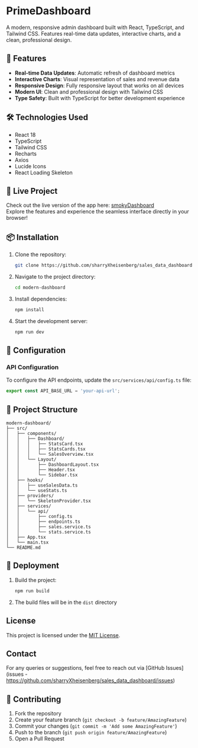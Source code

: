 # PrimeDashboard

A modern, responsive admin dashboard built with React, TypeScript, and Tailwind CSS. Features real-time data updates, interactive charts, and a clean, professional design.

## 🚀 Features

- **Real-time Data Updates**: Automatic refresh of dashboard metrics
- **Interactive Charts**: Visual representation of sales and revenue data
- **Responsive Design**: Fully responsive layout that works on all devices
- **Modern UI**: Clean and professional design with Tailwind CSS
- **Type Safety**: Built with TypeScript for better development experience

## 🛠️ Technologies Used

- React 18
- TypeScript
- Tailwind CSS
- Recharts
- Axios
- Lucide Icons
- React Loading Skeleton

## 🚀 Live Project
Check out the live version of the app here: [smokyDashboard](https://dash-board-smoky.vercel.app/)  
Explore the features and experience the seamless interface directly in your browser!


## 📦 Installation

1. Clone the repository:
   ```bash
   git clone https://github.com/sharryXheisenberg/sales_data_dashboard.git
   ```

2. Navigate to the project directory:
   ```bash
   cd modern-dashboard
   ```

3. Install dependencies:
   ```bash
   npm install
   ```

4. Start the development server:
   ```bash
   npm run dev
   ```

## 🔧 Configuration

### API Configuration
To configure the API endpoints, update the `src/services/api/config.ts` file:

```typescript
export const API_BASE_URL = 'your-api-url';
```

## 📁 Project Structure

```
modern-dashboard/
├── src/
│   ├── components/
│   │   ├── Dashboard/
│   │   │   ├── StatsCard.tsx
│   │   │   ├── StatsCards.tsx
│   │   │   └── SalesOverview.tsx
│   │   └── Layout/
│   │       ├── DashboardLayout.tsx
│   │       ├── Header.tsx
│   │       └── Sidebar.tsx
│   ├── hooks/
│   │   ├── useSalesData.ts
│   │   └── useStats.ts
│   ├── providers/
│   │   └── SkeletonProvider.tsx
│   ├── services/
│   │   └── api/
│   │       ├── config.ts
│   │       ├── endpoints.ts
│   │       ├── sales.service.ts
│   │       └── stats.service.ts
│   ├── App.tsx
│   └── main.tsx
└── README.md
```

## 🚀 Deployment

1. Build the project:
   ```bash
   npm run build
   ```

2. The build files will be in the `dist` directory

## License
This project is licensed under the [MIT License](LICENSE).

## Contact
For any queries or suggestions, feel free to reach out via [GitHub Issues](issues - https://github.com/sharryXheisenberg/sales_data_dashboard/issues)

## 👥 Contributing

1. Fork the repository
2. Create your feature branch (`git checkout -b feature/AmazingFeature`)
3. Commit your changes (`git commit -m 'Add some AmazingFeature'`)
4. Push to the branch (`git push origin feature/AmazingFeature`)
5. Open a Pull Request
